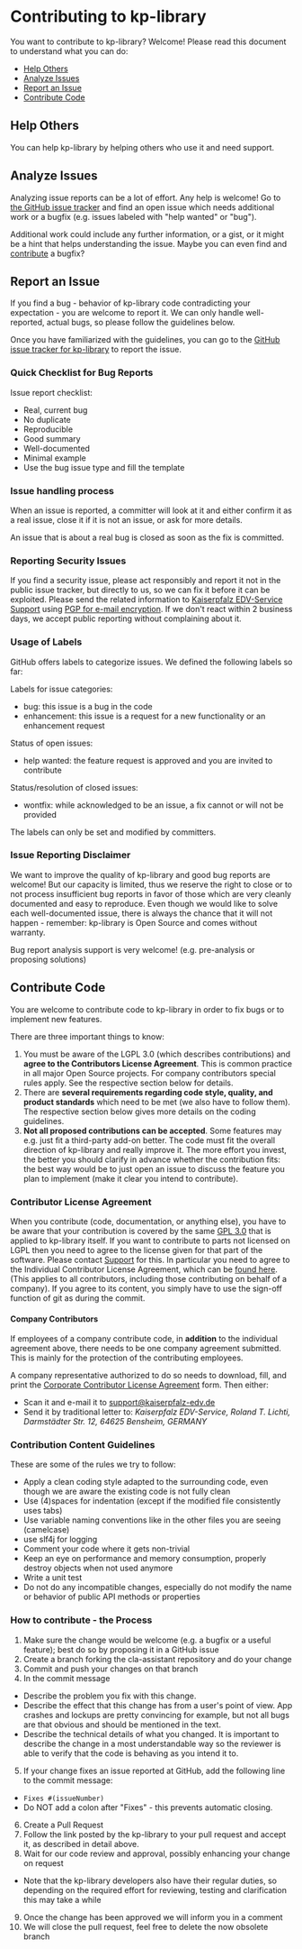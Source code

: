 # Contributing to kp-library

You want to contribute to kp-library? Welcome! Please read this document to understand what you can do:
 * [Help Others](#help-others)
 * [Analyze Issues](#analyze-issues)
 * [Report an Issue](#report-an-issue)
 * [Contribute Code](#contribute-code)

## Help Others

You can help kp-library by helping others who use it and need support.

## Analyze Issues

Analyzing issue reports can be a lot of effort. Any help is welcome!
Go to [the GitHub issue tracker](https://github.com/KaiserpfalzEDV/kp-library/issues?state=open) and find an open issue which needs additional work or a bugfix (e.g. issues labeled with "help wanted" or "bug").

Additional work could include any further information, or a gist, or it might be a hint that helps understanding the issue. Maybe you can even find and [contribute](#contribute-code) a bugfix?

## Report an Issue

If you find a bug - behavior of kp-library code contradicting your expectation - you are welcome to report it.
We can only handle well-reported, actual bugs, so please follow the guidelines below.

Once you have familiarized with the guidelines, you can go to the [GitHub issue tracker for kp-library](https://github.com/KaiserpfalzEDV/kp-library/issues/new) to report the issue.

### Quick Checklist for Bug Reports

Issue report checklist:
 * Real, current bug
 * No duplicate
 * Reproducible
 * Good summary
 * Well-documented
 * Minimal example
 * Use the bug issue type and fill the template


### Issue handling process

When an issue is reported, a committer will look at it and either confirm it as a real issue, close it if it is not an issue, or ask for more details.

An issue that is about a real bug is closed as soon as the fix is committed.


### Reporting Security Issues

If you find a security issue, please act responsibly and report it not in the public issue tracker, but directly to us, so we can fix it before it can be exploited.
Please send the related information to [Kaiserpfalz EDV-Service Support](mailto:support@kaiserpfalz-edv.de) using [PGP for e-mail encryption](https://global.sap.com/pc/security/keyblock.txt).
If we don't react within 2 business days, we accept public reporting without complaining about it.

### Usage of Labels

GitHub offers labels to categorize issues. We defined the following labels so far:

Labels for issue categories:
 * bug: this issue is a bug in the code
 * enhancement: this issue is a request for a new functionality or an enhancement request

Status of open issues:
 * help wanted: the feature request is approved and you are invited to contribute

Status/resolution of closed issues:
 * wontfix: while acknowledged to be an issue, a fix cannot or will not be provided

The labels can only be set and modified by committers.


### Issue Reporting Disclaimer

We want to improve the quality of kp-library and good bug reports are welcome! But our capacity is limited, thus we reserve the right to close or to not process insufficient bug reports in favor of those which are very cleanly documented and easy to reproduce. Even though we would like to solve each well-documented issue, there is always the chance that it will not happen - remember: kp-library is Open Source and comes without warranty.

Bug report analysis support is very welcome! (e.g. pre-analysis or proposing solutions)


## Contribute Code

You are welcome to contribute code to kp-library in order to fix bugs or to implement new features.

There are three important things to know:

1.  You must be aware of the LGPL 3.0 (which describes contributions) and **agree to the Contributors License Agreement**. This is common practice in all major Open Source projects.
 For company contributors special rules apply. See the respective section below for details.
2.  There are **several requirements regarding code style, quality, and product standards** which need to be met (we also have to follow them). The respective section below gives more details on the coding guidelines.
3.  **Not all proposed contributions can be accepted**. Some features may e.g. just fit a third-party add-on better. The code must fit the overall direction of kp-library and really improve it. The more effort you invest, the better you should clarify in advance whether the contribution fits: the best way would be to just open an issue to discuss the feature you plan to implement (make it clear you intend to contribute).

### Contributor License Agreement

When you contribute (code, documentation, or anything else), you have to be aware that your contribution is covered by the 
same [GPL 3.0](https://www.gnu.org/licenses/gpl-3.0.txt) that is applied to kp-library itself.
If you want to contribute to parts not licensed on LGPL then you need to agree to the license given for that part of the 
software. Please contact [Support](mailto:support@kaiserpfalz-edv.de) for this.
In particular you need to agree to the Individual Contributor License Agreement,
which can be [found here](https://gist.github.com/klenkes74/b76f623edb7830b4344ef2d5e373075e).
(This applies to all contributors, including those contributing on behalf of a company). If you agree to its content, you 
simply have to use the sign-off function of git as during the commit.

#### Company Contributors

If employees of a company contribute code, in **addition** to the individual agreement above, there needs to be one company 
agreement submitted. This is mainly for the protection of the contributing employees.

A company representative authorized to do so needs to download, fill, and print the
[Corporate Contributor License Agreement](https://github.com/KaiserpfalzEDV/kp-library/blob/master/KES%20Corporate%20Contributor%20License%20Agreement%20(2019-12-31).pdf)
form. Then either:

- Scan it and e-mail it to [support@kaiserpfalz-edv.de](mailto:support@kaiserpfalz-edv.de)
- Send it by traditional letter to: *Kaiserpfalz EDV-Service, Roland T. Lichti, Darmstädter Str. 12, 64625 Bensheim, 
  GERMANY*


### Contribution Content Guidelines

These are some of the rules we try to follow:

- Apply a clean coding style adapted to the surrounding code, even though we are aware the existing code is not fully 
  clean
- Use (4)spaces for indentation (except if the modified file consistently uses tabs)
- Use variable naming conventions like in the other files you are seeing (camelcase)
- use slf4j for logging
- Comment your code where it gets non-trivial
- Keep an eye on performance and memory consumption, properly destroy objects when not used anymore
- Write a unit test
- Do not do any incompatible changes, especially do not modify the name or behavior of public API methods or properties

### How to contribute - the Process

1. Make sure the change would be welcome (e.g. a bugfix or a useful feature); best do so by proposing it in a GitHub issue
2. Create a branch forking the cla-assistant repository and do your change
3. Commit and push your changes on that branch
4. In the commit message
 - Describe the problem you fix with this change.
 - Describe the effect that this change has from a user's point of view. App crashes and lockups are pretty convincing for 
   example, but not all bugs are that obvious and should be mentioned in the text.
 - Describe the technical details of what you changed. It is important to describe the change in a most understandable way 
   so the reviewer is able to verify that the code is behaving as you intend it to.
5. If your change fixes an issue reported at GitHub, add the following line to the commit message:
  - ```Fixes #(issueNumber)```
  - Do NOT add a colon after "Fixes" - this prevents automatic closing.
6. Create a Pull Request
7. Follow the link posted by the kp-library to your pull request and accept it, as described in detail above.
8. Wait for our code review and approval, possibly enhancing your change on request
  - Note that the kp-library developers also have their regular duties, so depending on the required effort for reviewing, 
    testing and clarification this may take a while

9. Once the change has been approved we will inform you in a comment
10. We will close the pull request, feel free to delete the now obsolete branch
